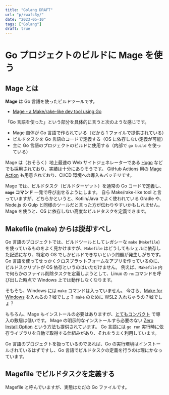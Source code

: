 ```yaml
---
title: "Golang DRAFT"
url: "p/rwafc3y/"
date: "2023-05-10"
tags: ["Golang"]
draft: true
---
```


Go プロジェクトのビルドに Mage を使う
====

Mage とは
----

__Mage__ は Go 言語を使ったビルドツールです。

- [Mage - a Make/rake-like dev tool using Go](https://magefile.org/)

「Go 言語を使った」という部分を具体的に言うと次のような感じです。

- Mage 自体が Go 言語で作られている（だから 1 ファイルで提供されている）
- ビルドタスクを Go 言語のコードで定義する（OS に依存しない定義が可能）
- 主に Go 言語のプロジェクトのビルドに使用する（内部で `go build` を使っている）

Mage は（おそらく）地上最速の Web サイトジェネレーターである [Hugo](https://gohugo.io/) などでも採用されており、実績は十分にありそうです。
GitHub Actions 用の [Mage Action](https://github.com/marketplace/actions/mage-action) も用意されており、CI/CD 環境への導入もバッチリです。

Mage では、ビルドタスク（ビルドターゲット）を通常の Go コードで定義し、__`mage` コマンド__ 一発で呼び出せるようにします。
自ら Make/rake-like tool と言っていますが、どちらかというと、Kotlin/Java でよく使われている Gradle や、Node.js の Gulp と同様のツールだと言った方が伝わりやすいかもしれません。
Mage を使うと、OS に依存しない高度なビルドタスクを定義できます。


Makefile (make) からは脱却すべし
----

Go 言語のプロジェクトでは、ビルドツールとしてレガシーな `make` (`Makefile`) を使っているものをよく見かけますが、`Makefile` はどうしてもシェルに依存した記述になり、特定の OS でしかビルドできないという問題が発生しがちです。
Go 言語を使ってせっかくクロスプラットフォームなアプリを作っているのに、ビルドスクリプトが OS 依存というのはいただけません。
例えば、`Makefile` 内で何らかのファイル削除タスクを定義しようとして、Linux の `rm` コマンドを呼び出した時点で Windows 上では動作しなくなります。

そもそも、Windows には `make` コマンドは入っていません。
今さら、[Make for Windows](http://gnuwin32.sourceforge.net/packages/make.htm) を入れるの？嘘でしょ？
`make` のために WSL2 入れちゃうの？嘘でしょ？

もちろん、Mage もインストールの必要はありますが、[とてもコンパクト](https://github.com/magefile/mage/releases) で導入の敷居は低いです。
Mage の明示的なインストールすら必要のない [Zero Install Option](https://magefile.org/zeroinstall/) という方法も提供されています。
Go 言語には `go run` 実行時に依存ライブラリを自動で取得する仕組みがあり、それをうまく利用しています。

Go 言語のプロジェクトを扱っているのであれば、Go の実行環境はインストールされているはずですし、Go 言語でビルドタスクの定義を行うのは理にかなっています。


Magefile でビルドタスクを定義する
----

Magefile と呼んでいますが、実態はただの Go ファイルです。


